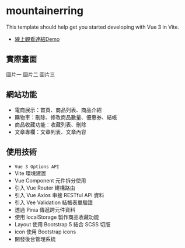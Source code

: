 # mountainerring

This template should help get you started developing with Vue 3 in Vite.
*  [線上觀看連結Demo](https://lokf9527.github.io/Mountainerring2/)

## 實際畫面

圖片一
圖片二
圖片三

## 網站功能

* 電商展示：首頁、商品列表、商品介紹
* 購物車：刪除、修改商品數量、優惠券、結帳
* 商品收藏功能：收藏列表、刪除
* 文章專欄：文章列表、文章內容

## 使用技術

* `Vue 3 Options API`
* Vite 環境建置
* Vue Component 元件拆分使用
* 引入 Vue Router 建構路由
* 引入 Vue Axios 串接 RESTful API 資料
* 引入 Vee Validation 結帳表單驗證
* 透過 Pinia 傳遞跨元件資料
* 使用 localStorage 製作商品收藏功能
* Layout 使用 Bootstrap 5 結合 SCSS 切版
* icon 使用 Bootstrap icons
* 開發後台管理系統
